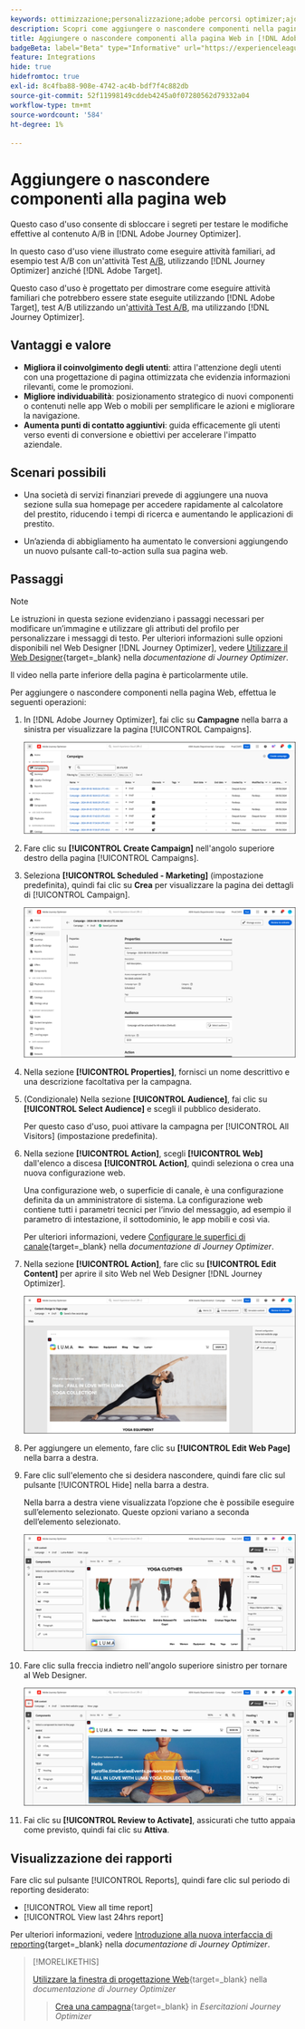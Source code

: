 ```yaml
---
keywords: ottimizzazione;personalizzazione;adobe percorsi optimizer;ajo;casi d'uso;scenari;aggiungere contenuto;nascondere contenuto;aggiungere componenti;nascondere componenti;optimization;personalization;adobe optimizer;ajo;use case;scenarios;add content;hide content;add components;hide components
description: Scopri come aggiungere o nascondere componenti nella pagina Web utilizzando  [!DNL Adobe Journey Optimizer].
title: Aggiungere o nascondere componenti alla pagina Web in [!DNL Adobe Journey Optimizer]
badgeBeta: label="Beta" type="Informative" url="https://experienceleague.adobe.com/docs/target/using/introduction/intro.html?lang=it#beta newtab=true" tooltip="Cosa sono le funzioni beta in [!DNL Adobe Target]."
feature: Integrations
hide: true
hidefromtoc: true
exl-id: 8c4fba88-908e-4742-ac4b-bdf7f4c882db
source-git-commit: 52f11998149cddeb4245a0f07280562d79332a04
workflow-type: tm+mt
source-wordcount: '584'
ht-degree: 1%

---
```


# Aggiungere o nascondere componenti alla pagina web

Questo caso d&#39;uso consente di sbloccare i segreti per testare le modifiche effettive al contenuto A/B in [!DNL Adobe Journey Optimizer].

In questo caso d&#39;uso viene illustrato come eseguire attività familiari, ad esempio test A/B con un&#39;attività Test [A/B](/help/main/c-activities/t-test-ab/test-ab.md), utilizzando [!DNL Journey Optimizer] anziché [!DNL Adobe Target].

Questo caso d&#39;uso è progettato per dimostrare come eseguire attività familiari che potrebbero essere state eseguite utilizzando [!DNL Adobe Target], test A/B utilizzando un&#39;[attività Test A/B](/help/main/c-activities/t-test-ab/test-ab.md), ma utilizzando [!DNL Journey Optimizer].

## Vantaggi e valore

* **Migliora il coinvolgimento degli utenti**: attira l&#39;attenzione degli utenti con una progettazione di pagina ottimizzata che evidenzia informazioni rilevanti, come le promozioni.
* **Migliore individuabilità**: posizionamento strategico di nuovi componenti o contenuti nelle app Web o mobili per semplificare le azioni e migliorare la navigazione.
* **Aumenta punti di contatto aggiuntivi**: guida efficacemente gli utenti verso eventi di conversione e obiettivi per accelerare l&#39;impatto aziendale.

## Scenari possibili

* Una società di servizi finanziari prevede di aggiungere una nuova sezione sulla sua homepage per accedere rapidamente al calcolatore del prestito, riducendo i tempi di ricerca e aumentando le applicazioni di prestito.

* Un’azienda di abbigliamento ha aumentato le conversioni aggiungendo un nuovo pulsante call-to-action sulla sua pagina web.

## Passaggi

>[!NOTE]
>
>Le istruzioni in questa sezione evidenziano i passaggi necessari per modificare un’immagine e utilizzare gli attributi del profilo per personalizzare i messaggi di testo. Per ulteriori informazioni sulle opzioni disponibili nel Web Designer [!DNL Journey Optimizer], vedere [Utilizzare il Web Designer](https://experienceleague.adobe.com/en/docs/journey-optimizer/using/channels/web/author-web-pages/web-visual-editor){target=_blank} nella *documentazione di Journey Optimizer*.
>
>Il video nella parte inferiore della pagina è particolarmente utile.

Per aggiungere o nascondere componenti nella pagina Web, effettua le seguenti operazioni:

1. In [!DNL Adobe Journey Optimizer], fai clic su **Campagne** nella barra a sinistra per visualizzare la pagina [!UICONTROL Campaigns].

   ![Pagina di destinazione di Adobe Journey Optimizer con scheda Campagne evidenziata.](/help/main/c-integrating-target-with-mac/ajo/assets/ajo-landing-page.png)

1. Fare clic su **[!UICONTROL Create Campaign]** nell&#39;angolo superiore destro della pagina [!UICONTROL Campaigns].

1. Seleziona **[!UICONTROL Scheduled - Marketing]** (impostazione predefinita), quindi fai clic su **Crea** per visualizzare la pagina dei dettagli di [!UICONTROL Campaign].

   ![Pagina dettagli campagna in Adobe Journey Optimizer](/help/main/c-integrating-target-with-mac/ajo/assets/campaign-details.png)

1. Nella sezione **[!UICONTROL Properties]**, fornisci un nome descrittivo e una descrizione facoltativa per la campagna.

1. (Condizionale) Nella sezione **[!UICONTROL Audience]**, fai clic su **[!UICONTROL Select Audience]** e scegli il pubblico desiderato.

   Per questo caso d&#39;uso, puoi attivare la campagna per [!UICONTROL All Visitors] (impostazione predefinita).

1. Nella sezione **[!UICONTROL Action]**, scegli **[!UICONTROL Web]** dall&#39;elenco a discesa **[!UICONTROL Action]**, quindi seleziona o crea una nuova configurazione web.

   Una configurazione web, o superficie di canale, è una configurazione definita da un amministratore di sistema. La configurazione web contiene tutti i parametri tecnici per l’invio del messaggio, ad esempio il parametro di intestazione, il sottodominio, le app mobili e così via.

   Per ulteriori informazioni, vedere [Configurare le superfici di canale](https://experienceleague.adobe.com/en/docs/journey-optimizer/using/configuration/channel-surfaces#set-up-channel-surfaces){target=_blank} nella *documentazione di Journey Optimizer*.

1. Nella sezione **[!UICONTROL Action]**, fare clic su **[!UICONTROL Edit Content]** per aprire il sito Web nel Web Designer [!DNL Journey Optimizer].

   ![Pagina di destinazione dello yoga sul sito Web LUMA](/help/main/c-integrating-target-with-mac/ajo/assets/luma-yoga-landing.png)

1. Per aggiungere un elemento, fare clic su **[!UICONTROL Edit Web Page]** nella barra a destra.

1. Fare clic sull&#39;elemento che si desidera nascondere, quindi fare clic sul pulsante [!UICONTROL Hide] nella barra a destra.

   Nella barra a destra viene visualizzata l’opzione che è possibile eseguire sull’elemento selezionato. Queste opzioni variano a seconda dell’elemento selezionato.

   ![Nascondi pulsante elemento](/help/main/c-integrating-target-with-mac/ajo/assets/hide-element.png)

1. Fare clic sulla freccia indietro nell&#39;angolo superiore sinistro per tornare al Web Designer.

   ![Freccia indietro](/help/main/c-integrating-target-with-mac/ajo/assets/back-arrow.png)

1. Fai clic su **[!UICONTROL Review to Activate]**, assicurati che tutto appaia come previsto, quindi fai clic su **Attiva**.

## Visualizzazione dei rapporti

Fare clic sul pulsante [!UICONTROL Reports], quindi fare clic sul periodo di reporting desiderato:

* [!UICONTROL View all time report]
* [!UICONTROL View last 24hrs report]

Per ulteriori informazioni, vedere [Introduzione alla nuova interfaccia di reporting](https://experienceleague.adobe.com/en/docs/journey-optimizer/using/channel-report/report-gs-cja){target=_blank} nella *documentazione di Journey Optimizer*.

>[!MORELIKETHIS]
>
>[Utilizzare la finestra di progettazione Web](https://experienceleague.adobe.com/en/docs/journey-optimizer/using/channels/web/author-web-pages/web-visual-editor){target=_blank} nella *documentazione di Journey Optimizer*
>>[Crea una campagna](https://experienceleague.adobe.com/en/docs/journey-optimizer-learn/tutorials/create-campaigns/create-a-campaign){target=_blank} in *Esercitazioni Journey Optimizer*

